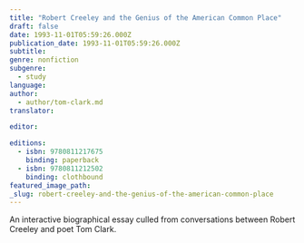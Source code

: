 ```yaml
---
title: "Robert Creeley and the Genius of the American Common Place"
draft: false
date: 1993-11-01T05:59:26.000Z
publication_date: 1993-11-01T05:59:26.000Z
subtitle:
genre: nonfiction
subgenre:
  - study
language:
author:
  - author/tom-clark.md
translator:

editor:

editions:
  - isbn: 9780811217675
    binding: paperback
  - isbn: 9780811212502
    binding: clothbound
featured_image_path:
_slug: robert-creeley-and-the-genius-of-the-american-common-place
---
```


An interactive biographical essay culled from conversations between Robert Creeley and poet Tom Clark.

